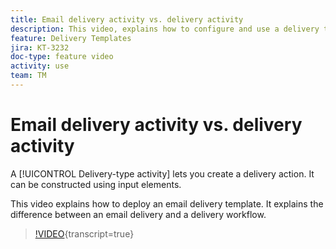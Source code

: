 ```yaml
---
title: Email delivery activity vs. delivery activity
description: This video, explains how to configure and use a delivery template.
feature: Delivery Templates
jira: KT-3232
doc-type: feature video
activity: use
team: TM
---
```


# Email delivery activity vs. delivery activity

A [!UICONTROL Delivery-type activity] lets you create a delivery action. It can be constructed using input elements.

This video explains how to deploy an email delivery template. It explains the difference between an email delivery and a delivery workflow.

>[!VIDEO](https://video.tv.adobe.com/v/24065?quality=12&learn=on){transcript=true}
